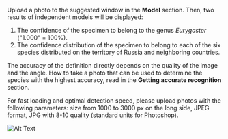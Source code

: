 
Upload a photo to the suggested window in the __Model__ section. Then, two results of independent models will be displayed:

1. The confidence of the specimen to belong to the genus _Eurygaster_ ("1.000" = 100%).
2. The confidence distribution of the specimen to belong to each of the six species distributed on the territory of Russia
and neighboring countries.

The accuracy of the definition directly depends on the quality of the image and the angle.
How to take a photo that can be used to determine the species with the highest accuracy, read in
the __Getting accurate recognition__ section.

For fast loading and optimal detection speed, please upload photos with the following parameters:
size from 1000 to 3000 px on the long side, JPEG format, JPG with 8-10 quality (standard units for Photoshop).

![Alt Text](https://github.com/alexander-pv/eurygaster_recognition/releases/download/v1.3.0/recognition_example.gif)
